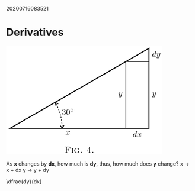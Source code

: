 20200716083521

# Derivatives

![derivatives_1.png](derivatives_1.png)

As **x** changes by **dx**, how much is **dy**, thus, how much does **y** change?
x -> x + dx
y -> y + dy

\dfrac{dy}{dx}

